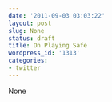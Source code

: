 ```yaml
---
date: '2011-09-03 03:03:22'
layout: post
slug: None
status: draft
title: On Playing Safe
wordpress_id: '1313'
categories:
- twitter
---
```


None
